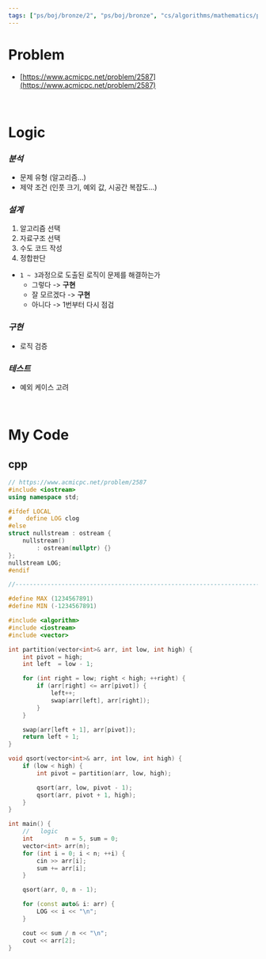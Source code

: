 ```yaml
---
tags: ["ps/boj/bronze/2", "ps/boj/bronze", "cs/algorithms/mathematics/ps","cs/algorithms/implementation/ps","cs/algorithms/sorting/ps","cs/algorithms/arithmetic/ps"]
---
```


# Problem
- [https://www.acmicpc.net/problem/2587](https://www.acmicpc.net/problem/2587)

<br/>

# Logic

### *분석*
- 문제 유형 (알고리즘...)
- 제약 조건 (인풋 크기, 예외 값, 시공간 복잡도...)

### *설계*
1. 알고리즘 선택
2. 자료구조 선택
3. 수도 코드 작성
4. 정합판단
  - `1 ~ 3`과정으로 도출된 로직이 문제를 해결하는가
    - 그렇다 -> **구현**
    - 잘 모르겠다 -> **구현**
    - 아니다 -> 1번부터 다시 점검

### *구현*
- 로직 검증

### *테스트*
- 예외 케이스 고려

<br/>

# My Code
## cpp
```cpp title="boj/2587.cpp"
// https://www.acmicpc.net/problem/2587
#include <iostream>
using namespace std;

#ifdef LOCAL
#    define LOG clog
#else
struct nullstream : ostream {
    nullstream()
        : ostream(nullptr) {}
};
nullstream LOG;
#endif

//--------------------------------------------------------------------------------------------------

#define MAX (1234567891)
#define MIN (-1234567891)

#include <algorithm>
#include <iostream>
#include <vector>

int partition(vector<int>& arr, int low, int high) {
    int pivot = high;
    int left  = low - 1;

    for (int right = low; right < high; ++right) {
        if (arr[right] <= arr[pivot]) {
            left++;
            swap(arr[left], arr[right]);
        }
    }

    swap(arr[left + 1], arr[pivot]);
    return left + 1;
}

void qsort(vector<int>& arr, int low, int high) {
    if (low < high) {
        int pivot = partition(arr, low, high);

        qsort(arr, low, pivot - 1);
        qsort(arr, pivot + 1, high);
    }
}

int main() {
    //   logic
    int         n = 5, sum = 0;
    vector<int> arr(n);
    for (int i = 0; i < n; ++i) {
        cin >> arr[i];
        sum += arr[i];
    }

    qsort(arr, 0, n - 1);

    for (const auto& i: arr) {
        LOG << i << "\n";
    }

    cout << sum / n << "\n";
    cout << arr[2];
}

```

